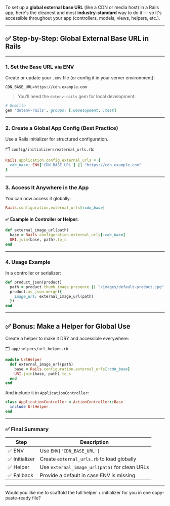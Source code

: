 To set up a **global external base URL** (like a CDN or media host) in a Rails app, here's the cleanest and most **industry-standard** way to do it — so it's accessible throughout your app (controllers, models, views, helpers, etc.).

---

## ✅ Step-by-Step: Global External Base URL in Rails

---

### 1. **Set the Base URL via ENV**

Create or update your `.env` file (or config it in your server environment):

```env
CDN_BASE_URL=https://cdn.example.com
```

> You'll need the `dotenv-rails` gem for local development:

```ruby
# Gemfile
gem 'dotenv-rails', groups: [:development, :test]
```

---

### 2. **Create a Global App Config (Best Practice)**

Use a Rails initializer for structured configuration.

🗂️ `config/initializers/external_urls.rb`:

```ruby
Rails.application.config.external_urls = {
  cdn_base: ENV['CDN_BASE_URL'] || "https://cdn.example.com"
}
```

---

### 3. **Access It Anywhere in the App**

You can now access it globally:

```ruby
Rails.configuration.external_urls[:cdn_base]
```

#### ✅ Example in Controller or Helper:

```ruby
def external_image_url(path)
  base = Rails.configuration.external_urls[:cdn_base]
  URI.join(base, path).to_s
end
```

---

### 4. **Usage Example**

In a controller or serializer:

```ruby
def product_json(product)
  path = product.thumb_image.presence || "/images/default-product.jpg"
  product.as_json.merge({
    image_url: external_image_url(path)
  })
end
```

---

## ✅ Bonus: Make a Helper for Global Use

Create a helper to make it DRY and accessible everywhere:

🗂️ `app/helpers/url_helper.rb`

```ruby
module UrlHelper
  def external_image_url(path)
    base = Rails.configuration.external_urls[:cdn_base]
    URI.join(base, path).to_s
  end
end
```

And include it in `ApplicationController`:

```ruby
class ApplicationController < ActionController::Base
  include UrlHelper
end
```

---

### ✅ Final Summary

| Step          | Description                                   |
| ------------- | --------------------------------------------- |
| ✅ ENV         | Use `ENV['CDN_BASE_URL']`                     |
| ✅ Initializer | Create `external_urls.rb` to load globally    |
| ✅ Helper      | Use `external_image_url(path)` for clean URLs |
| ✅ Fallback    | Provide a default in case ENV is missing      |

---

Would you like me to scaffold the full helper + initializer for you in one copy-paste-ready file?
